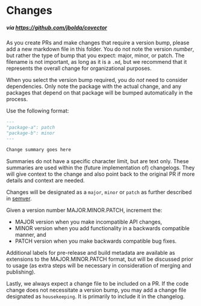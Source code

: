 # Changes

##### via https://github.com/jbolda/covector

As you create PRs and make changes that require a version bump, please add a new
markdown file in this folder. You do not note the version _number_, but rather
the type of bump that you expect: major, minor, or patch. The filename is not
important, as long as it is a `.md`, but we recommend that it represents the
overall change for organizational purposes.

When you select the version bump required, you do _not_ need to consider
dependencies. Only note the package with the actual change, and any packages
that depend on that package will be bumped automatically in the process.

Use the following format:

```md
---
"package-a": patch
"package-b": minor
---

Change summary goes here
```

Summaries do not have a specific character limit, but are text only. These
summaries are used within the (future implementation of) changelogs. They will
give context to the change and also point back to the original PR if more
details and context are needed.

Changes will be designated as a `major`, `minor` or `patch` as further described
in [semver](https://semver.org/).

Given a version number MAJOR.MINOR.PATCH, increment the:

- MAJOR version when you make incompatible API changes,
- MINOR version when you add functionality in a backwards compatible manner, and
- PATCH version when you make backwards compatible bug fixes.

Additional labels for pre-release and build metadata are available as extensions
to the MAJOR.MINOR.PATCH format, but will be discussed prior to usage (as extra
steps will be necessary in consideration of merging and publishing).

Lastly, we always expect a change file to be included on a PR. If the code
change does not necessitate a version bump, you may add a change file designated
as `housekeeping`. It is primarily to include it in the changelog.
